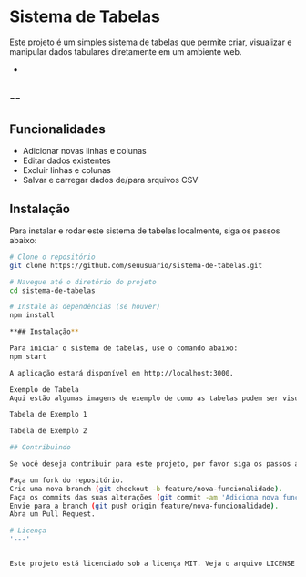 # Sistema de Tabelas

Este projeto é um simples sistema de tabelas que permite criar, visualizar e manipular dados tabulares diretamente em um ambiente web.

-
--
---



## Funcionalidades

- Adicionar novas linhas e colunas
- Editar dados existentes
- Excluir linhas e colunas
- Salvar e carregar dados de/para arquivos CSV

## Instalação

Para instalar e rodar este sistema de tabelas localmente, siga os passos abaixo:

```bash
# Clone o repositório
git clone https://github.com/seuusuario/sistema-de-tabelas.git

# Navegue até o diretório do projeto
cd sistema-de-tabelas

# Instale as dependências (se houver)
npm install

**## Instalação**

Para iniciar o sistema de tabelas, use o comando abaixo:
npm start

A aplicação estará disponível em http://localhost:3000.

Exemplo de Tabela
Aqui estão algumas imagens de exemplo de como as tabelas podem ser visualizadas e manipuladas:

Tabela de Exemplo 1

Tabela de Exemplo 2

## Contribuindo

Se você deseja contribuir para este projeto, por favor siga os passos abaixo:

Faça um fork do repositório.
Crie uma nova branch (git checkout -b feature/nova-funcionalidade).
Faça os commits das suas alterações (git commit -am 'Adiciona nova funcionalidade').
Envie para a branch (git push origin feature/nova-funcionalidade).
Abra um Pull Request.

# Licença
'---'


Este projeto está licenciado sob a licença MIT. Veja o arquivo LICENSE para mais detalhes.

